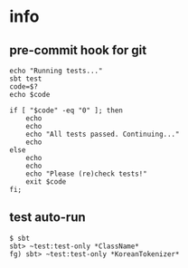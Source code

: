# info

## pre-commit hook for git

```shell
echo "Running tests..."
sbt test
code=$?
echo $code

if [ "$code" -eq "0" ]; then
    echo
    echo
    echo "All tests passed. Continuing..."
    echo
else
    echo
    echo
    echo "Please (re)check tests!"
    exit $code
fi;
```

## test auto-run
```shell
$ sbt
sbt> ~test:test-only *ClassName*
fg) sbt> ~test:test-only *KoreanTokenizer*
```